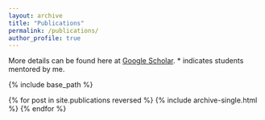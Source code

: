 ```yaml
---
layout: archive
title: "Publications"
permalink: /publications/
author_profile: true
---
```

More details can be found here at [Google Scholar](https://scholar.google.com/citations?user=sZTAgrwAAAAJ). * indicates students mentored by me.

{% include base_path %}

{% for post in site.publications reversed %}
  {% include archive-single.html %}
{% endfor %}
